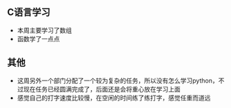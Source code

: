 ## C语言学习
- 本周主要学习了数组
- 函数学了一点点
## 其他
- 这周另外一个部门分配了一个较为复杂的任务，所以没有怎么学习python，不过现在任务已经圆满完成了，后面还是会将重心放在学习上面
- 感觉自己的打字速度比较慢，在空闲的时间练了练打字，感觉任重而道远

